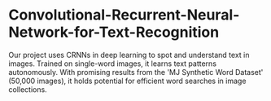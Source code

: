 # Convolutional-Recurrent-Neural-Network-for-Text-Recognition
Our project uses CRNNs in deep learning to spot and understand text in images. Trained on single-word images, it learns text patterns autonomously. With promising results from the 'MJ Synthetic Word Dataset' (50,000 images), it holds potential for efficient word searches in image collections.
